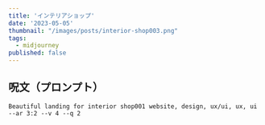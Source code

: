 ```yaml
---
title: 'インテリアショップ'
date: '2023-05-05'
thumbnail: "/images/posts/interior-shop003.png"
tags:
  - midjourney
published: false
---
```


## 呪文（プロンプト）
```
Beautiful landing for interior shop001 website, design, ux/ui, ux, ui --ar 3:2 --v 4 --q 2
```